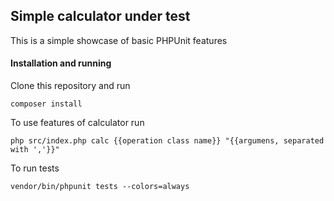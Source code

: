 ## Simple calculator under test

This is a simple showcase of basic PHPUnit features

#### Installation and running

Clone this repository and run
```text
composer install
```

To use features of calculator run 
```text 
php src/index.php calc {{operation class name}} "{{argumens, separated with ','}}"
```

To run tests
```text
vendor/bin/phpunit tests --colors=always
```